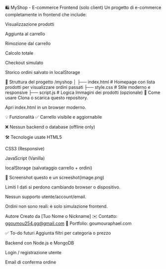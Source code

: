 🛍️ MyShop - E-commerce Frontend (solo client)
Un progetto di e-commerce completamente in frontend che include:

Visualizzazione prodotti

Aggiunta al carrello

Rimozione dal carrello

Calcolo totale

Checkout simulato

Storico ordini salvato in localStorage

📁 Struttura del progetto
/myshop
│
├── index.html           # Homepage con lista prodotti
per visualizzare ordini passati
├── style.css            # Stile moderno e responsive
├── script.js            # Logica Immagini dei prodotti (opzionale)
🚀 Come usare
Clona o scarica questo repository.

Apri index.html in un browser moderno.

💡 Funzionalità
✅ Carrello visibile e aggiornabile


❌ Nessun backend o database (offline only)

🛠️ Tecnologie usate
HTML5

CSS3 (Responsive)

JavaScript (Vanilla)

localStorage (salvataggio carrello + ordini)

📸 Screenshot
questo e un screeshot(image.png)

 Limiti
I dati si perdono cambiando browser o dispositivo.

Nessun supporto utente/account/email.

Ordini non sono reali: è solo simulazione frontend.

 Autore
Creato da [Tuo Nome o Nickname]
✉️ Contatto: ggoumou254.gg@gmail.com
💼 Portfolio: goumouraphael.com

✅ To-do futuri
 Aggiunta filtri per categoria o prezzo

 Backend con Node.js e MongoDB

 Login / registrazione utente

 Email di conferma ordine

